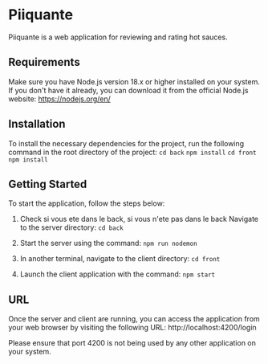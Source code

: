 # Piiquante

Piiquante is a web application for reviewing and rating hot sauces.

## Requirements

Make sure you have Node.js version 18.x or higher installed on your system. If you don't have it already, you can download it from the official Node.js website: https://nodejs.org/en/

## Installation

To install the necessary dependencies for the project, run the following command in the root directory of the project:
`cd back`
`npm install`
`cd front`
`npm install`

## Getting Started

To start the application, follow the steps below:

1. Check si vous ete dans le back, si vous n'ete pas dans le back Navigate to the server directory:
`cd back`

3. Start the server using the command:
`npm run nodemon`

4. In another terminal, navigate to the client directory:
`cd front`

5. Launch the client application with the command:
`npm start`

## URL

Once the server and client are running, you can access the application from your web browser by visiting the following URL:
http://localhost:4200/login


Please ensure that port 4200 is not being used by any other application on your system.


